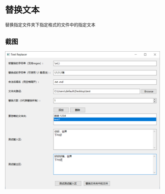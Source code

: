 # 替换文本

替换指定文件夹下指定格式的文件中的指定文本

## 截图

![image-20230815192416335](assets/image-20230815192416335.png)
